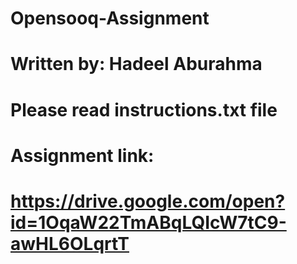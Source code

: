 # Opensooq-Assignment
# Written by: Hadeel Aburahma

# Please read instructions.txt file

# Assignment link:
# https://drive.google.com/open?id=1OqaW22TmABqLQIcW7tC9-awHL6OLqrtT
